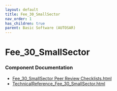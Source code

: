 ```yaml
---
layout: default
title: Fee_30_SmallSector
nav_order: 1
has_children: true
parent: Basic Software (AUTOSAR)
---
```

# Fee_30_SmallSector
### Component Documentation

- [Fee_30_SmallSector Peer Review Checklists.html](doc/Fee_30_SmallSector%20Peer%20Review%20Checklists.html)
- [TechnicalReference_Fee_30_SmallSector.html](doc/TechnicalReference_Fee_30_SmallSector.html)

